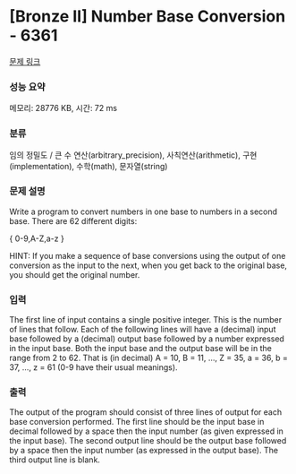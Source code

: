 # [Bronze II] Number Base Conversion - 6361 

[문제 링크](https://www.acmicpc.net/problem/6361) 

### 성능 요약

메모리: 28776 KB, 시간: 72 ms

### 분류

임의 정밀도 / 큰 수 연산(arbitrary_precision), 사칙연산(arithmetic), 구현(implementation), 수학(math), 문자열(string)

### 문제 설명

<p>Write a program to convert numbers in one base to numbers in a second base. There are 62 different digits:</p>

<p>{ 0-9,A-Z,a-z }</p>

<p>HINT: If you make a sequence of base conversions using the output of one conversion as the input to the next, when you get back to the original base, you should get the original number.</p>

### 입력 

 <p>The first line of input contains a single positive integer. This is the number of lines that follow. Each of the following lines will have a (decimal) input base followed by a (decimal) output base followed by a number expressed in the input base. Both the input base and the output base will be in the range from 2 to 62. That is (in decimal) A = 10, B = 11, …, Z = 35, a = 36, b = 37, …, z = 61 (0-9 have their usual meanings).</p>

### 출력 

 <p>The output of the program should consist of three lines of output for each base conversion performed. The first line should be the input base in decimal followed by a space then the input number (as given expressed in the input base). The second output line should be the output base followed by a space then the input number (as expressed in the output base). The third output line is blank.</p>

